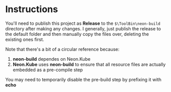 ﻿# Instructions

You'll need to publish this project as **Release** to the `$\ToolBin\neon-build` directory after making any changes.  I generally, just publish the release to the default folder and then manually copy the files over, deleting the existing ones first.

Note that there's a bit of a circular reference because:

1. **neon-build** dependes on Neon.Kube
2. **Neon.Kube** uses **neon-build** to ensure that all resource files are actually embedded as a pre-compile step

You may need to temporarily disable the pre-build step by prefixing it with **echo**


